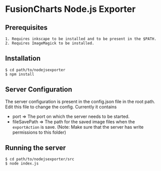 # FusionCharts Node.js Exporter

## Prerequisites
    1. Requires inkscape to be installed and to be present in the $PATH.
    2. Requires ImageMagick to be installed.
## Installation
```
$ cd path/to/nodejsexporter
$ npm install
```

## Server Configuration
The server configuration is present in the config.json file in the root path. Edit this file to change the config. Currently it contains
* port => The port on which the server needs to be started.
* fileSavePath => The path for the saved image files when the `exportAction` is save. (Note: Make sure that the server has write permissions to this folder)

## Running the server
```
$ cd path/to/nodejsexporter/src
$ node index.js
```